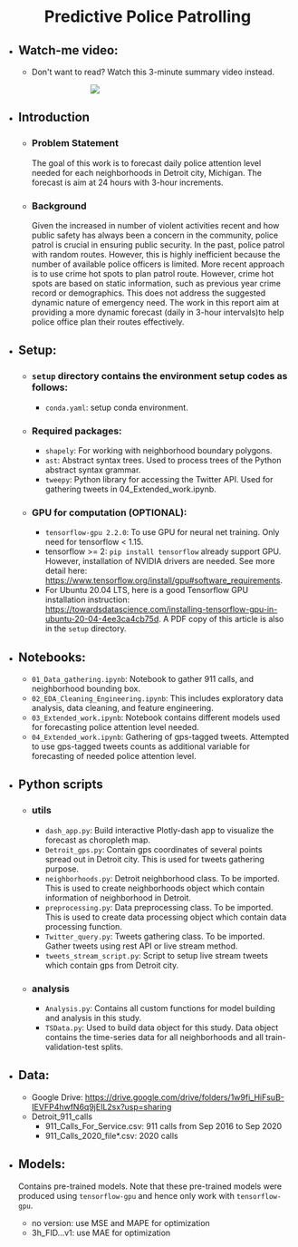 <h1 style="text-align: center;">
	<b>Predictive Police Patrolling</b>
</h1>

- ## **Watch-me video:**
    - Don't want to read? Watch this 3-minute summary video instead.<br>

<div style="padding-left:30%; padding-right:30%">
    <a href="https://df-project-videos.s3.us-east-2.amazonaws.com/Luan_Nguyen_forecast_police_attention_level.mp4" target="_blank">
    	<img src="https://df-project-videos.s3.us-east-2.amazonaws.com/Forecast_police_attention_level.png" class="center">
    </a>
</div>

- ## **Introduction**
	- ### **Problem Statement**
		The goal of this work is to forecast daily police attention level needed for each neighborhoods in Detroit city, Michigan. The forecast is aim at 24 hours with 3-hour increments.

	- ### **Background**
		Given the increased in number of violent activities recent and how public safety has always been a concern in the community, police patrol is crucial in ensuring public security. In the past, police patrol with random routes. However, this is highly inefficient because the number of available police officers is limited. More recent approach is to use crime hot spots to plan patrol route. However, crime hot spots are based on static information, such as previous year crime record or demographics. This does not address the suggested dynamic nature of emergency need. The work in this report aim at providing a more dynamic forecast (daily in 3-hour intervals)to help police office plan their routes effectively.

- ## **Setup:**
	- ### `setup` directory contains the environment setup codes as follows:
		- `conda.yaml`: setup conda environment.
	- ### **Required packages:**
		- `shapely`: For working with neighborhood boundary polygons.
		- `ast`: Abstract syntax trees. Used to process trees of the Python abstract syntax grammar.
		- `tweepy`: Python library for accessing the Twitter API. Used for gathering tweets in 04_Extended_work.ipynb.
	- ### **GPU for computation (OPTIONAL):**
		- `tensorflow-gpu 2.2.0`: To use GPU for neural net training. Only need for tensorflow < 1.15.
		- tensorflow >= 2: `pip install tensorflow` already support GPU. However, installation of NVIDIA drivers are needed. See more detail here: https://www.tensorflow.org/install/gpu#software_requirements.
		- For Ubuntu 20.04 LTS, here is a good Tensorflow GPU installation instruction: https://towardsdatascience.com/installing-tensorflow-gpu-in-ubuntu-20-04-4ee3ca4cb75d. A PDF copy of this article is also in the `setup` directory.

- ## **Notebooks:**
	- `01_Data_gathering.ipynb`: Notebook to gather 911 calls, and neighborhood bounding box.
	- `02_EDA_Cleaning_Engineering.ipynb`: This includes exploratory data analysis, data cleaning, and feature engineering.
	- `03_Extended_work.ipynb`: Notebook contains different models used for forecasting police attention level needed.
	- `04_Extended_work.ipynb`: Gathering of gps-tagged tweets. Attempted to use gps-tagged tweets counts as additional variable for forecasting of needed police attention level.

- ## **Python scripts**
	- ### **utils**
		- `dash_app.py`: Build interactive Plotly-dash app to visualize the  forecast as choropleth map.
		- `Detroit_gps.py`: Contain gps coordinates of several points spread out in Detroit city. This is used for tweets gathering purpose.
		- `neighborhoods.py`: Detroit neighborhood class. To be imported. This is used to create neighborhoods object which contain information of neighborhood in Detroit.
		- `preprocessing.py`: Data preprocessing class. To be imported. This is used to create data processing object which contain data processing function.
		- `Twitter_query.py`: Tweets gathering class. To be imported. Gather tweets using rest API or live stream method.
		- `tweets_stream_script.py`: Script to setup live stream tweets which contain gps from Detroit city.
	- ### **analysis**
		- `Analysis.py`: Contains all custom functions for model building and analysis in this study.
		- `TSData.py`: Used to build data object for this study. Data object contains the time-series data for all neighborhoods and all train-validation-test splits.

- ## **Data:**
	- Google Drive: https://drive.google.com/drive/folders/1w9fi_HiFsuB-IEVFP4hwfN6q9jEIL2sx?usp=sharing
	- Detroit_911_calls
		- 911_Calls_For_Service.csv: 911 calls from Sep 2016 to Sep 2020
		- 911_Calls_2020_file\*.csv: 2020 calls

- ## **Models:**
	Contains pre-trained models. Note that these pre-trained models were produced using `tensorflow-gpu` and hence only work with `tensorflow-gpu`.
    - no version: use MSE and MAPE for optimization
    - 3h_FID...v1: use MAE for optimization

